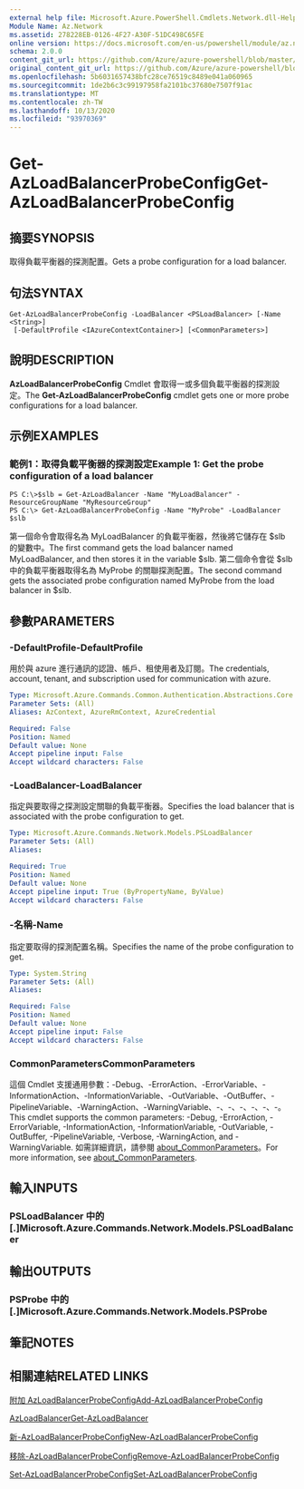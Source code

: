 ```yaml
---
external help file: Microsoft.Azure.PowerShell.Cmdlets.Network.dll-Help.xml
Module Name: Az.Network
ms.assetid: 278228EB-0126-4F27-A30F-51DC498C65FE
online version: https://docs.microsoft.com/en-us/powershell/module/az.network/get-azloadbalancerprobeconfig
schema: 2.0.0
content_git_url: https://github.com/Azure/azure-powershell/blob/master/src/Network/Network/help/Get-AzLoadBalancerProbeConfig.md
original_content_git_url: https://github.com/Azure/azure-powershell/blob/master/src/Network/Network/help/Get-AzLoadBalancerProbeConfig.md
ms.openlocfilehash: 5b6031657438bfc28ce76519c8489e041a060965
ms.sourcegitcommit: 1de2b6c3c99197958fa2101bc37680e7507f91ac
ms.translationtype: MT
ms.contentlocale: zh-TW
ms.lasthandoff: 10/13/2020
ms.locfileid: "93970369"
---
```

# <span data-ttu-id="09aeb-101">Get-AzLoadBalancerProbeConfig</span><span class="sxs-lookup"><span data-stu-id="09aeb-101">Get-AzLoadBalancerProbeConfig</span></span>

## <span data-ttu-id="09aeb-102">摘要</span><span class="sxs-lookup"><span data-stu-id="09aeb-102">SYNOPSIS</span></span>
<span data-ttu-id="09aeb-103">取得負載平衡器的探測配置。</span><span class="sxs-lookup"><span data-stu-id="09aeb-103">Gets a probe configuration for a load balancer.</span></span>

## <span data-ttu-id="09aeb-104">句法</span><span class="sxs-lookup"><span data-stu-id="09aeb-104">SYNTAX</span></span>

```
Get-AzLoadBalancerProbeConfig -LoadBalancer <PSLoadBalancer> [-Name <String>]
 [-DefaultProfile <IAzureContextContainer>] [<CommonParameters>]
```

## <span data-ttu-id="09aeb-105">說明</span><span class="sxs-lookup"><span data-stu-id="09aeb-105">DESCRIPTION</span></span>
<span data-ttu-id="09aeb-106">**AzLoadBalancerProbeConfig** Cmdlet 會取得一或多個負載平衡器的探測設定。</span><span class="sxs-lookup"><span data-stu-id="09aeb-106">The **Get-AzLoadBalancerProbeConfig** cmdlet gets one or more probe configurations for a load balancer.</span></span>

## <span data-ttu-id="09aeb-107">示例</span><span class="sxs-lookup"><span data-stu-id="09aeb-107">EXAMPLES</span></span>

### <span data-ttu-id="09aeb-108">範例1：取得負載平衡器的探測設定</span><span class="sxs-lookup"><span data-stu-id="09aeb-108">Example 1: Get the probe configuration of a load balancer</span></span>
```
PS C:\>$slb = Get-AzLoadBalancer -Name "MyLoadBalancer" -ResourceGroupName "MyResourceGroup"
PS C:\> Get-AzLoadBalancerProbeConfig -Name "MyProbe" -LoadBalancer $slb
```

<span data-ttu-id="09aeb-109">第一個命令會取得名為 MyLoadBalancer 的負載平衡器，然後將它儲存在 $slb 的變數中。</span><span class="sxs-lookup"><span data-stu-id="09aeb-109">The first command gets the load balancer named MyLoadBalancer, and then stores it in the variable $slb.</span></span>
<span data-ttu-id="09aeb-110">第二個命令會從 $slb 中的負載平衡器取得名為 MyProbe 的關聯探測配置。</span><span class="sxs-lookup"><span data-stu-id="09aeb-110">The second command gets the associated probe configuration named MyProbe from the load balancer in $slb.</span></span>

## <span data-ttu-id="09aeb-111">參數</span><span class="sxs-lookup"><span data-stu-id="09aeb-111">PARAMETERS</span></span>

### <span data-ttu-id="09aeb-112">-DefaultProfile</span><span class="sxs-lookup"><span data-stu-id="09aeb-112">-DefaultProfile</span></span>
<span data-ttu-id="09aeb-113">用於與 azure 進行通訊的認證、帳戶、租使用者及訂閱。</span><span class="sxs-lookup"><span data-stu-id="09aeb-113">The credentials, account, tenant, and subscription used for communication with azure.</span></span>

```yaml
Type: Microsoft.Azure.Commands.Common.Authentication.Abstractions.Core.IAzureContextContainer
Parameter Sets: (All)
Aliases: AzContext, AzureRmContext, AzureCredential

Required: False
Position: Named
Default value: None
Accept pipeline input: False
Accept wildcard characters: False
```

### <span data-ttu-id="09aeb-114">-LoadBalancer</span><span class="sxs-lookup"><span data-stu-id="09aeb-114">-LoadBalancer</span></span>
<span data-ttu-id="09aeb-115">指定與要取得之探測設定關聯的負載平衡器。</span><span class="sxs-lookup"><span data-stu-id="09aeb-115">Specifies the load balancer that is associated with the probe configuration to get.</span></span>

```yaml
Type: Microsoft.Azure.Commands.Network.Models.PSLoadBalancer
Parameter Sets: (All)
Aliases:

Required: True
Position: Named
Default value: None
Accept pipeline input: True (ByPropertyName, ByValue)
Accept wildcard characters: False
```

### <span data-ttu-id="09aeb-116">-名稱</span><span class="sxs-lookup"><span data-stu-id="09aeb-116">-Name</span></span>
<span data-ttu-id="09aeb-117">指定要取得的探測配置名稱。</span><span class="sxs-lookup"><span data-stu-id="09aeb-117">Specifies the name of the probe configuration to get.</span></span>

```yaml
Type: System.String
Parameter Sets: (All)
Aliases:

Required: False
Position: Named
Default value: None
Accept pipeline input: False
Accept wildcard characters: False
```

### <span data-ttu-id="09aeb-118">CommonParameters</span><span class="sxs-lookup"><span data-stu-id="09aeb-118">CommonParameters</span></span>
<span data-ttu-id="09aeb-119">這個 Cmdlet 支援通用參數：-Debug、-ErrorAction、-ErrorVariable、-InformationAction、-InformationVariable、-OutVariable、-OutBuffer、-PipelineVariable、-WarningAction、-WarningVariable、-、-、-、-、-、-。</span><span class="sxs-lookup"><span data-stu-id="09aeb-119">This cmdlet supports the common parameters: -Debug, -ErrorAction, -ErrorVariable, -InformationAction, -InformationVariable, -OutVariable, -OutBuffer, -PipelineVariable, -Verbose, -WarningAction, and -WarningVariable.</span></span> <span data-ttu-id="09aeb-120">如需詳細資訊，請參閱 [about_CommonParameters](http://go.microsoft.com/fwlink/?LinkID=113216)。</span><span class="sxs-lookup"><span data-stu-id="09aeb-120">For more information, see [about_CommonParameters](http://go.microsoft.com/fwlink/?LinkID=113216).</span></span>

## <span data-ttu-id="09aeb-121">輸入</span><span class="sxs-lookup"><span data-stu-id="09aeb-121">INPUTS</span></span>

### <span data-ttu-id="09aeb-122">PSLoadBalancer 中的 [.]</span><span class="sxs-lookup"><span data-stu-id="09aeb-122">Microsoft.Azure.Commands.Network.Models.PSLoadBalancer</span></span>

## <span data-ttu-id="09aeb-123">輸出</span><span class="sxs-lookup"><span data-stu-id="09aeb-123">OUTPUTS</span></span>

### <span data-ttu-id="09aeb-124">PSProbe 中的 [.]</span><span class="sxs-lookup"><span data-stu-id="09aeb-124">Microsoft.Azure.Commands.Network.Models.PSProbe</span></span>

## <span data-ttu-id="09aeb-125">筆記</span><span class="sxs-lookup"><span data-stu-id="09aeb-125">NOTES</span></span>

## <span data-ttu-id="09aeb-126">相關連結</span><span class="sxs-lookup"><span data-stu-id="09aeb-126">RELATED LINKS</span></span>

[<span data-ttu-id="09aeb-127">附加 AzLoadBalancerProbeConfig</span><span class="sxs-lookup"><span data-stu-id="09aeb-127">Add-AzLoadBalancerProbeConfig</span></span>](./Add-AzLoadBalancerProbeConfig.md)

[<span data-ttu-id="09aeb-128">AzLoadBalancer</span><span class="sxs-lookup"><span data-stu-id="09aeb-128">Get-AzLoadBalancer</span></span>](./Get-AzLoadBalancer.md)

[<span data-ttu-id="09aeb-129">新-AzLoadBalancerProbeConfig</span><span class="sxs-lookup"><span data-stu-id="09aeb-129">New-AzLoadBalancerProbeConfig</span></span>](./New-AzLoadBalancerProbeConfig.md)

[<span data-ttu-id="09aeb-130">移除-AzLoadBalancerProbeConfig</span><span class="sxs-lookup"><span data-stu-id="09aeb-130">Remove-AzLoadBalancerProbeConfig</span></span>](./Remove-AzLoadBalancerProbeConfig.md)

[<span data-ttu-id="09aeb-131">Set-AzLoadBalancerProbeConfig</span><span class="sxs-lookup"><span data-stu-id="09aeb-131">Set-AzLoadBalancerProbeConfig</span></span>](./Set-AzLoadBalancerProbeConfig.md)


